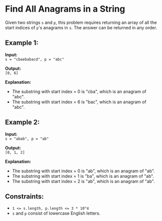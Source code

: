 # Find All Anagrams in a String

Given two strings `s` and `p`, this problem requires returning an array of all the start indices of `p`'s anagrams in `s`. The answer can be returned in any order.

## Example 1:

**Input:**  
`s = "cbaebabacd", p = "abc"`  

**Output:**  
`[0, 6]`  

**Explanation:**  
- The substring with start index = 0 is "cba", which is an anagram of "abc".
- The substring with start index = 6 is "bac", which is an anagram of "abc".

## Example 2:

**Input:**  
`s = "abab", p = "ab"`  

**Output:**  
`[0, 1, 2]`  

**Explanation:**  
- The substring with start index = 0 is "ab", which is an anagram of "ab".
- The substring with start index = 1 is "ba", which is an anagram of "ab".
- The substring with start index = 2 is "ab", which is an anagram of "ab".

## Constraints:
- `1 <= s.length, p.length <= 3 * 10^4`
- `s` and `p` consist of lowercase English letters.
